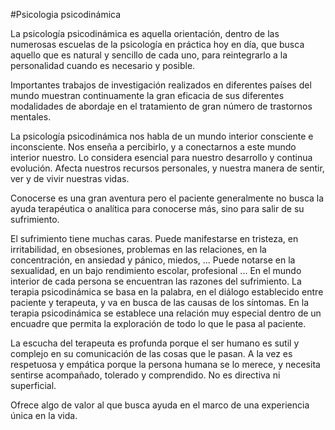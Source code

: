 #Psicologia psicodinámica

La psicología psicodinámica es aquella orientación, dentro de las numerosas escuelas de la psicología en práctica hoy en día, que busca aquello que es natural y sencillo de cada uno, para reintegrarlo a la personalidad cuando es necesario y posible.

Importantes trabajos de investigación realizados en diferentes países del mundo muestran continuamente la gran eficacia de sus diferentes modalidades de abordaje en el tratamiento de gran número de trastornos mentales.

La psicología psicodinámica nos habla de un mundo interior consciente e inconsciente. Nos enseña a percibirlo, y a conectarnos a este mundo interior nuestro. Lo considera esencial para nuestro desarrollo y continua evolución. Afecta nuestros recursos personales, y nuestra manera de sentir, ver y de vivir nuestras vidas.

Conocerse es una gran aventura pero el paciente generalmente no busca la ayuda terapéutica o analítica para conocerse más, sino para salir de su sufrimiento.

El sufrimiento tiene muchas caras. Puede manifestarse en tristeza, en irritabilidad, en obsesiones, problemas en las relaciones, en la concentración, en ansiedad y pánico, miedos, ... Puede notarse en la sexualidad, en un bajo rendimiento escolar, profesional ...  En el mundo interior de cada persona se encuentran las razones del sufrimiento. La terapia psicodinámica se basa en la palabra, en el diálogo establecido entre paciente y terapeuta, y va en busca de las causas de los síntomas. En la terapia psicodinámica se establece una relación muy especial dentro de un encuadre que permita la exploración de todo lo que le pasa al paciente.

La escucha del terapeuta es profunda porque el ser humano es sutil y complejo en su comunicación de las cosas que le pasan. A la vez es respetuosa y empática porque la persona humana se lo merece, y necesita sentirse acompañado, tolerado y comprendido.  No es directiva ni superficial.

Ofrece algo de valor al que busca ayuda en el marco de una experiencia única en la vida.
